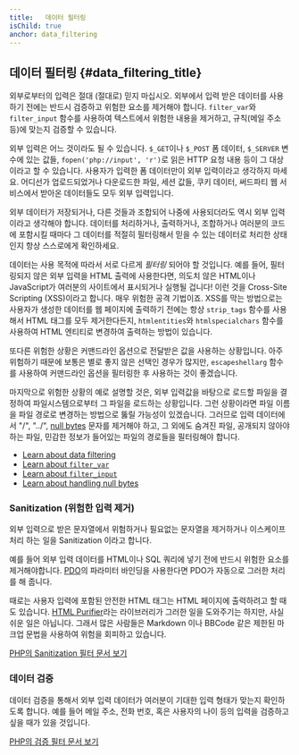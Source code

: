 ```yaml
---
title:   데이터 필터링
isChild: true
anchor: data_filtering
---
```


## 데이터 필터링 {#data_filtering_title}

외부로부터의 입력은 절대 (절대로) 믿지 마십시오. 외부에서 입력 받은 데이터를 사용하기 전에는 반드시
검증하고 위험한 요소를 제거해야 합니다. `filter_var`와 `filter_input` 함수를 사용하여 텍스트에서
위험한 내용을 제거하고, 규칙(메일 주소 등)에 맞는지 검증할 수 있습니다.

외부 입력은 어느 것이라도 될 수 있습니다. `$_GET`이나 `$_POST` 폼 데이터, `$_SERVER` 변수에
있는 값들, `fopen('php://input', 'r')`로 읽은 HTTP 요청 내용 등이 그 대상이라고 할 수 있습니다.
사용자가 입력한 폼 데이터만이 외부 입력이라고 생각하지 마세요. 어디선가 업로드되었거나 다운로드한 파일,
세션 값들, 쿠키 데이터, 써드파티 웹 서비스에서 받아온 데이터들도 모두 외부 입력입니다.

외부 데이터가 저장되거나, 다른 것들과 조합되어 나중에 사용되더라도 역시 외부 입력이라고 생각해야 합니다.
데이터를 처리하거나, 출력하거나, 조합하거나 여러분의 코드에 포함시킬 때마다 그 데이터를 적절히 필터링해서
믿을 수 있는 데이터로 처리한 상태인지 항상 스스로에게 확인하세요.

데이터는 사용 목적에 따라서 서로 다르게 _필터링_ 되어야 할 것입니다. 예를 들어, 필터링되지 않은 외부
입력을 HTML 출력에 사용한다면, 의도치 않은 HTML이나 JavaScript가 여러분의 사이트에서 표시되거나
실행될 겁니다! 이런 것을 Cross-Site Scripting (XSS)이라고 합니다. 매우 위험한 공격 기법이죠.
XSS를 막는 방법으로는 사용자가 생성한 데이터를 웹 페이지에 출력하기 전에는 항상 
`strip_tags` 함수를 사용해서 HTML 태그를 모두 제거한다든지, `htmlentities`와 `htmlspecialchars` 
함수를 사용하여 HTML 엔티티로 변경하여 출력하는 방법이 있습니다.

또다른 위험한 상황은 커맨드라인 옵션으로 전달받은 값을 사용하는 상황입니다. 아주 위험하기 때문에 보통은 
별로 좋지 않은 선택인 경우가 많지만, `escapeshellarg` 함수를 사용하여 커맨드라인 옵션을 필터링한 후
사용하는 것이 좋겠습니다.

마지막으로 위험한 상황의 예로 설명할 것은, 외부 입력값을 바탕으로 로드할 파일을 결정하여 파일시스템으로부터 
그 파일을 로드하는 상황입니다. 그런 상황이라면 파일 이름을 파일 경로로 변경하는 방법으로 뚫릴 
가능성이 있겠습니다. 그러므로 입력 데이터에서 "/", "../", [null bytes][6] 문자를 제거해야 하고,
그 외에도 숨겨진 파일, 공개되지 않아야 하는 파일, 민감한 정보가 들어있는 파일의 경로들을 필터링해야
합니다.

* [Learn about data filtering][1]
* [Learn about `filter_var`][4]
* [Learn about `filter_input`][5]
* [Learn about handling null bytes][6]

### Sanitization (위험한 입력 제거)

외부 입력으로 받은 문자열에서 위험하거나 필요없는 문자열을 제거하거나 이스케이프처리 하는 일을 
Sanitization 이라고 합니다.

예를 들어 외부 입력 데이터를 HTML이나 SQL 쿼리에 넣기 전에 반드시 위험한 요소를 제거해야합니다.
[PDO](#databases)의 파라미터 바인딩을 사용한다면 PDO가 자동으로 그러한 처리를 해 줍니다.

때로는 사용자 입력에 포함된 안전한 HTML 태그는 HTML 페이지에 출력하려고 할 때도 있습니다.
[HTML Purifier][html-purifier]라는 라이브러리가 그러한 일을 도와주기는 하지만, 사실
쉬운 일은 아닙니다. 그래서 많은 사람들은 Markdown 이나 BBCode 같은 제한된 마크업 문법을
사용하여 위험을 회피하고 있습니다.

[PHP의 Sanitization 필터 문서 보기][2]

### 데이터 검증

데이터 검증을 통해서 외부 입력 데이터가 여러분이 기대한 입력 형태가 맞는지 확인하도록 합니다.
예를 들어 메일 주소, 전화 번호, 혹은 사용자의 나이 등의 입력을 검증하고 싶을 때가 있을 것입니다.

[PHP의 검증 필터 문서 보기][3]

[1]: http://www.php.net/manual/en/book.filter.php
[2]: http://www.php.net/manual/en/filter.filters.sanitize.php
[3]: http://www.php.net/manual/en/filter.filters.validate.php
[4]: http://php.net/manual/en/function.filter-var.php
[5]: http://www.php.net/manual/en/function.filter-input.php
[6]: http://php.net/manual/en/security.filesystem.nullbytes.php
[html-purifier]: http://htmlpurifier.org/
